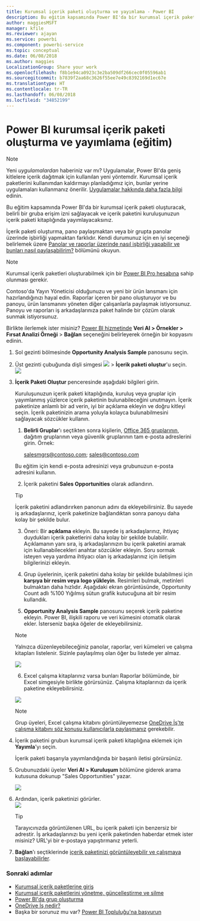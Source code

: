 ```yaml
---
title: Kurumsal içerik paketi oluşturma ve yayımlama - Power BI
description: Bu eğitim kapsamında Power BI'da bir kurumsal içerik paketi oluşturacak, erişimi belirli bir grup ile sınırlayacak ve içerik paketini, kuruluşunuzun içerik paketi kitaplığında yayımlayacaksınız.
author: maggiesMSFT
manager: kfile
ms.reviewer: ajayan
ms.service: powerbi
ms.component: powerbi-service
ms.topic: conceptual
ms.date: 06/08/2018
ms.author: maggies
LocalizationGroup: Share your work
ms.openlocfilehash: f8b1e94ca0923c3e2ba509df266cec0f05596ab1
ms.sourcegitcommit: b7839f2aa68c3626f55ee7e49c8392169d1ec67e
ms.translationtype: HT
ms.contentlocale: tr-TR
ms.lasthandoff: 06/08/2018
ms.locfileid: "34852199"
---
```

# <a name="create-and-publish-a-power-bi-organizational-content-pack-tutorial"></a>Power BI kurumsal içerik paketi oluşturma ve yayımlama (eğitim)
> [!NOTE]
> Yeni *uygulamalardan* haberiniz var mı? Uygulamalar, Power BI'da geniş kitlelere içerik dağıtmak için kullanılan yeni yöntemdir. Kurumsal içerik paketlerini kullanımdan kaldırmayı planladığımız için, bunlar yerine uygulamaları kullanmanız önerilir. [Uygulamalar hakkında daha fazla bilgi](service-install-use-apps.md) edinin.
> 
> 

Bu eğitim kapsamında Power BI'da bir kurumsal içerik paketi oluşturacak, belirli bir gruba erişim izni sağlayacak ve içerik paketini kuruluşunuzun içerik paketi kitaplığında yayımlayacaksınız.

İçerik paketi oluşturma, pano paylaşmaktan veya bir grupta panolar üzerinde işbirliği yapmaktan farklıdır. Kendi durumunuz için en iyi seçeneği belirlemek üzere [Panolar ve raporlar üzerinde nasıl işbirliği yapabilir ve bunları nasıl paylaşabilirim?](service-how-to-collaborate-distribute-dashboards-reports.md) bölümünü okuyun.

> [!NOTE]
> Kurumsal içerik paketleri oluşturabilmek için bir [Power BI Pro hesabına](https://powerbi.microsoft.com/pricing) sahip olunması gerekir.
> 
> 

Contoso'da Yayın Yöneticisi olduğunuzu ve yeni bir ürün lansmanı için hazırlandığınızı hayal edin.  Raporlar içeren bir pano oluşturuyor ve bu panoyu, ürün lansmanını yöneten diğer çalışanlarla paylaşmak istiyorsunuz. Panoyu ve raporları iş arkadaşlarınıza paket halinde bir çözüm olarak sunmak istiyorsunuz. 

Birlikte ilerlemek ister misiniz? [Power BI hizmetinde](https://powerbi.com) **Veri Al > Örnekler > Fırsat Analizi Örneği** > **Bağlan** seçeneğini belirleyerek örneğin bir kopyasını edinin. 

1. Sol gezinti bölmesinde **Opportunity Analysis Sample** panosunu seçin.
2. Üst gezinti çubuğunda dişli simgesi ![](media/service-organizational-content-pack-create-and-publish/cog.png) > **İçerik paketi oluştur**'u seçin.    
   ![](media/service-organizational-content-pack-create-and-publish/pbi_create_contpk.png)
3. **İçerik Paketi Oluştur** penceresinde aşağıdaki bilgileri girin.  
   
   Kuruluşunuzun içerik paketi kitaplığında, kuruluş veya gruplar için yayımlanmış yüzlerce içerik paketinin bulunabileceğini unutmayın. İçerik paketinize anlamlı bir ad verin, iyi bir açıklama ekleyin ve doğru kitleyi seçin.  İçerik paketinizin arama yoluyla kolayca bulunabilmesini sağlayacak sözcükler kullanın.
   
   1.  **Belirli Gruplar**'ı seçtikten sonra kişilerin, [Office 365 gruplarının](https://support.office.com/article/Create-a-group-in-Office-365-7124dc4c-1de9-40d4-b096-e8add19209e9), dağıtım gruplarının veya güvenlik gruplarının tam e-posta adreslerini girin. Örnek:
      
         salesmgrs@contoso.com; sales@contoso.com
      
      Bu eğitim için kendi e-posta adresinizi veya grubunuzun e-posta adresini kullanın.
   
   2.  İçerik paketini **Sales Opportunities** olarak adlandırın.
   
      > [!TIP]
      > İçerik paketini adlandırırken panonun adını da ekleyebilirsiniz. Bu sayede iş arkadaşlarınız, içerik paketinize bağlandıktan sonra panoyu daha kolay bir şekilde bulur.
      > 
      > 
   
   3.  Öneri: Bir **açıklama** ekleyin. Bu sayede iş arkadaşlarınız, ihtiyaç duydukları içerik paketlerini daha kolay bir şekilde bulabilir. Açıklamanın yanı sıra, iş arkadaşlarınızın bu içerik paketini aramak için kullanabilecekleri anahtar sözcükler ekleyin. Soru sormak isteyen veya yardıma ihtiyacı olan iş arkadaşlarınız için iletişim bilgilerinizi ekleyin.
   
   4.  Grup üyelerinin, içerik paketini daha kolay bir şekilde bulabilmesi için **karşıya bir resim veya logo yükleyin**. Resimleri bulmak, metinleri bulmaktan daha hızlıdır. Aşağıdaki ekran görüntüsünde, Opportunity Count adlı %100 Yığılmış sütun grafik kutucuğuna ait bir resim kullandık.
   
   5.  **Opportunity Analysis Sample** panosunu seçerek içerik paketine ekleyin.  Power BI, ilişkili raporu ve veri kümesini otomatik olarak ekler. İsterseniz başka öğeler de ekleyebilirsiniz.
   
      > [!NOTE]
      >  Yalnızca düzenleyebileceğiniz panolar, raporlar, veri kümeleri ve çalışma kitapları listelenir. Sizinle paylaşılmış olan öğer bu listede yer almaz.
      > 
      > 
   
      ![](media/service-organizational-content-pack-create-and-publish/cpwindow.png) 
   
   6. Excel çalışma kitaplarınız varsa bunları Raporlar bölümünde, bir Excel simgesiyle birlikte görürsünüz. Çalışma kitaplarınızı da içerik paketine ekleyebilirsiniz.
   
     ![](media/service-organizational-content-pack-create-and-publish/pbi_orgcontpkexcel.png)
   
      > [!NOTE]
      > Grup üyeleri, Excel çalışma kitabını görüntüleyemezse [OneDrive İş'te çalışma kitabını söz konusu kullanıcılarla paylaşmanız](https://support.office.com/en-us/article/Share-documents-or-folders-in-Office-365-1fe37332-0f9a-4719-970e-d2578da4941c) gerekebilir.
      > 
      > 
4. İçerik paketini grubun kurumsal içerik paketi kitaplığına eklemek için **Yayımla**'yı seçin.  
   
   İçerik paketi başarıyla yayımlandığında bir başarılı iletisi görürsünüz. 
5. Grubunuzdaki üyeler **Veri Al > Kuruluşum** bölümüne giderek arama kutusuna dokunup "Sales Opportunities" yazar.
   
   ![](media/service-organizational-content-pack-create-and-publish/cp_searchbox.png) 
6. Ardından, içerik paketinizi görürler.  
   ![](media/service-organizational-content-pack-create-and-publish/powerbi-find-content-pack-organization.png) 
   
   > [!TIP]
   > Tarayıcınızda görüntülenen URL, bu içerik paketi için benzersiz bir adrestir.  İş arkadaşlarınızı bu yeni içerik paketinden haberdar etmek ister misiniz?  URL'yi bir e-postaya yapıştırmanız yeterli.
   > 
   > 
7. **Bağlan**'ı seçtiklerinde [içerik paketinizi görüntüleyebilir ve çalışmaya başlayabilirler](service-organizational-content-pack-copy-refresh-access.md). 

### <a name="next-steps"></a>Sonraki adımlar
* [Kurumsal içerik paketlerine giriş](service-organizational-content-pack-introduction.md)  
* [Kurumsal içerik paketlerini yönetme, güncelleştirme ve silme](service-organizational-content-pack-manage-update-delete.md)  
* [Power BI'da grup oluşturma](service-create-distribute-apps.md)  
* [OneDrive İş nedir?](https://support.office.com/en-us/article/What-is-OneDrive-for-Business-187f90af-056f-47c0-9656-cc0ddca7fdc2)
* Başka bir sorunuz mu var? [Power BI Topluluğu'na başvurun](http://community.powerbi.com/)

